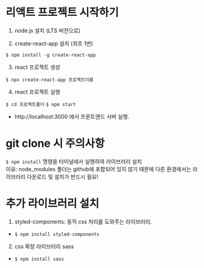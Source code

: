 
# 리액트 프로젝트 시작하기

1. node.js 설치 (LTS 버전으로)

2. create-react-app 설치 (최초 1번)

`$ npm install -g create-react-app`

3. react 프로젝트 생성

`$ npx create-react-app 프로젝트이름`

4. react 프로젝트 실행

`$ cd 프로젝트폴더`
`$ npm start`

- http://localhost:3000 에서 프론트엔드 서버 실행.

# git clone 시 주의사항

`$ npm install`
명령을 터미널에서 실행하여 라이브러리 설치<br>
이유: node_modules 폴더는 github에 포함되어 있지 않기 때문에 다른 환경에서는 라이브러리 다운로드 및 설치가 반드시 필요!

# 추가 라이브러리 설치

1. styled-components: 동적 css 처리를 도와주는 라이브러리.

- `$ npm install styled-components`

2. css 확장 라이브러리 sass

- `$ npm install sass`